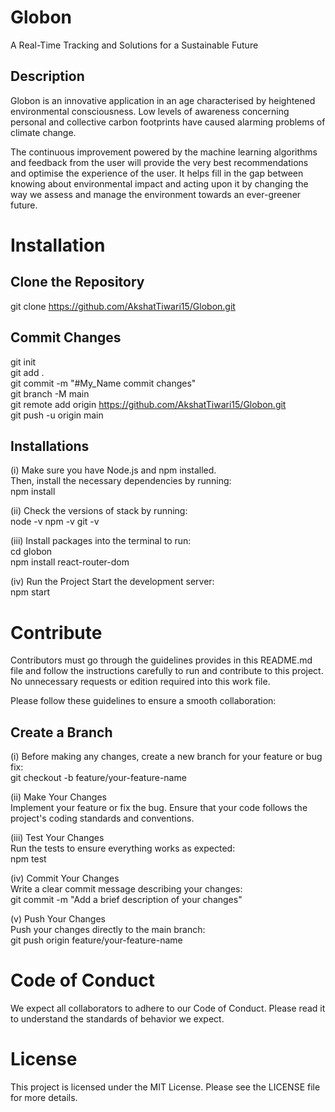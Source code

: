 # Globon
A Real-Time Tracking and Solutions for a Sustainable Future

## Description
Globon is an innovative application in an age characterised by heightened environmental consciousness. Low levels of awareness concerning personal and collective carbon footprints have caused alarming problems of climate change.

The continuous improvement powered by the machine learning algorithms and feedback from the user will provide the very best recommendations and optimise the experience of the user. It helps fill in the gap between knowing about environmental impact and acting upon it by changing the way we assess and manage the environment towards an ever-greener future. 

# Installation 

## Clone the Repository
git clone https://github.com/AkshatTiwari15/Globon.git

## Commit Changes
git init  
git add .  
git commit -m "#My_Name commit changes"  
git branch -M main  
git remote add origin https://github.com/AkshatTiwari15/Globon.git  
git push -u origin main  

## Installations
(i) Make sure you have Node.js and npm installed.   
Then, install the necessary dependencies by running:  
npm install   

(ii) Check the versions of stack by running:  
node -v
npm -v
git -v    

(iii) Install packages into the terminal to run:   
cd globon  
npm install react-router-dom  

(iv) Run the Project Start the development server:  
npm start  

# Contribute
Contributors must go through the guidelines provides in this README.md file and follow the instructions carefully to run and contribute to this project. No unnecessary requests or edition required into this work file.   

 Please follow these guidelines to ensure a smooth collaboration:

## Create a Branch
(i) Before making any changes, create a new branch for your feature or bug fix:  
git checkout -b feature/your-feature-name    

(ii) Make Your Changes    
Implement your feature or fix the bug. Ensure that your code follows the project's coding standards and conventions.     

(iii) Test Your Changes  
Run the tests to ensure everything works as expected:   
npm test  

(iv) Commit Your Changes  
Write a clear commit message describing your changes:   
git commit -m "Add a brief description of your changes"  

(v) Push Your Changes   
Push your changes directly to the main branch:  
git push origin feature/your-feature-name  


# Code of Conduct
We expect all collaborators to adhere to our Code of Conduct. Please read it to understand the standards of behavior we expect.

# License
This project is licensed under the MIT License. Please see the LICENSE file for more details.

